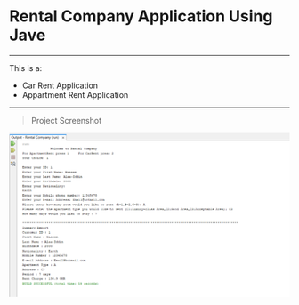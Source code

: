 # Rental Company Application Using Jave 
-------------------------------
This is a: 

- Car Rent Application
- Appartment Rent Application  

--------------------------------

> Project Screenshot 

![Screenshot](https://github.com/CompuSalle/Rental-Company-Application/blob/main/Rent.png)


